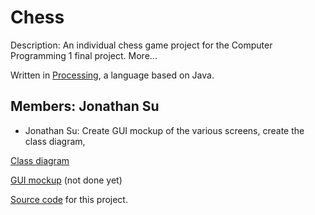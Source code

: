 # Chess

Description: An individual chess game project for the Computer Programming 1 final project. More...

Written in [Processing](https://processing.org/), a language based on Java.

## Members: Jonathan Su
+ Jonathan Su: Create GUI mockup of the various screens, create the class diagram, 


[Class diagram](https://drive.google.com/file/d/1hZU3DKWO7xImn2FjExnfXkTQaEVxK66c/view?usp=sharing)

[GUI mockup](https://drive.google.com/file/d/1hZU3DKWO7xImn2FjExnfXkTQaEVxK66c/view?usp=sharing) (not done yet)

[Source code](https://github.com/9661328/chess/tree/main/src) for this project. 


